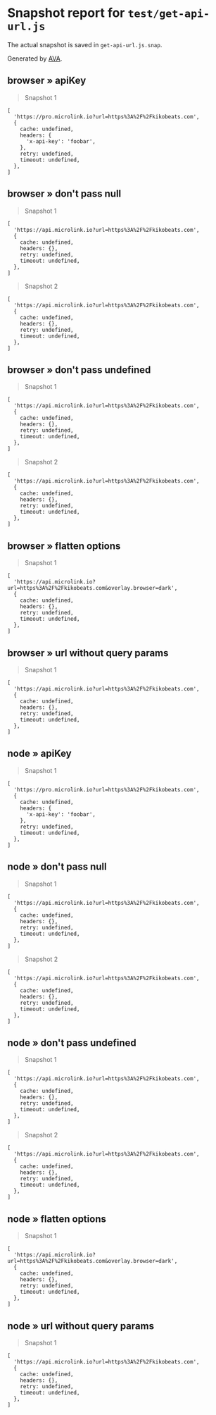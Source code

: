 # Snapshot report for `test/get-api-url.js`

The actual snapshot is saved in `get-api-url.js.snap`.

Generated by [AVA](https://avajs.dev).

## browser » apiKey

> Snapshot 1

    [
      'https://pro.microlink.io?url=https%3A%2F%2Fkikobeats.com',
      {
        cache: undefined,
        headers: {
          'x-api-key': 'foobar',
        },
        retry: undefined,
        timeout: undefined,
      },
    ]

## browser » don't pass null

> Snapshot 1

    [
      'https://api.microlink.io?url=https%3A%2F%2Fkikobeats.com',
      {
        cache: undefined,
        headers: {},
        retry: undefined,
        timeout: undefined,
      },
    ]

> Snapshot 2

    [
      'https://api.microlink.io?url=https%3A%2F%2Fkikobeats.com',
      {
        cache: undefined,
        headers: {},
        retry: undefined,
        timeout: undefined,
      },
    ]

## browser » don't pass undefined

> Snapshot 1

    [
      'https://api.microlink.io?url=https%3A%2F%2Fkikobeats.com',
      {
        cache: undefined,
        headers: {},
        retry: undefined,
        timeout: undefined,
      },
    ]

> Snapshot 2

    [
      'https://api.microlink.io?url=https%3A%2F%2Fkikobeats.com',
      {
        cache: undefined,
        headers: {},
        retry: undefined,
        timeout: undefined,
      },
    ]

## browser » flatten options

> Snapshot 1

    [
      'https://api.microlink.io?url=https%3A%2F%2Fkikobeats.com&overlay.browser=dark',
      {
        cache: undefined,
        headers: {},
        retry: undefined,
        timeout: undefined,
      },
    ]

## browser » url without query params

> Snapshot 1

    [
      'https://api.microlink.io?url=https%3A%2F%2Fkikobeats.com',
      {
        cache: undefined,
        headers: {},
        retry: undefined,
        timeout: undefined,
      },
    ]

## node » apiKey

> Snapshot 1

    [
      'https://pro.microlink.io?url=https%3A%2F%2Fkikobeats.com',
      {
        cache: undefined,
        headers: {
          'x-api-key': 'foobar',
        },
        retry: undefined,
        timeout: undefined,
      },
    ]

## node » don't pass null

> Snapshot 1

    [
      'https://api.microlink.io?url=https%3A%2F%2Fkikobeats.com',
      {
        cache: undefined,
        headers: {},
        retry: undefined,
        timeout: undefined,
      },
    ]

> Snapshot 2

    [
      'https://api.microlink.io?url=https%3A%2F%2Fkikobeats.com',
      {
        cache: undefined,
        headers: {},
        retry: undefined,
        timeout: undefined,
      },
    ]

## node » don't pass undefined

> Snapshot 1

    [
      'https://api.microlink.io?url=https%3A%2F%2Fkikobeats.com',
      {
        cache: undefined,
        headers: {},
        retry: undefined,
        timeout: undefined,
      },
    ]

> Snapshot 2

    [
      'https://api.microlink.io?url=https%3A%2F%2Fkikobeats.com',
      {
        cache: undefined,
        headers: {},
        retry: undefined,
        timeout: undefined,
      },
    ]

## node » flatten options

> Snapshot 1

    [
      'https://api.microlink.io?url=https%3A%2F%2Fkikobeats.com&overlay.browser=dark',
      {
        cache: undefined,
        headers: {},
        retry: undefined,
        timeout: undefined,
      },
    ]

## node » url without query params

> Snapshot 1

    [
      'https://api.microlink.io?url=https%3A%2F%2Fkikobeats.com',
      {
        cache: undefined,
        headers: {},
        retry: undefined,
        timeout: undefined,
      },
    ]
